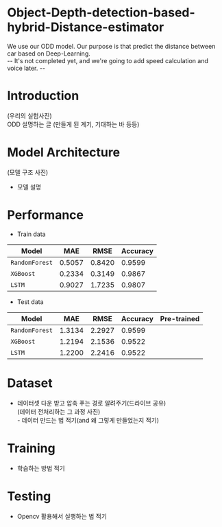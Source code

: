 # Object-Depth-detection-based-hybrid-Distance-estimator
We use our ODD model. Our purpose is that predict the distance between car based on Deep-Learning.  
-- It's not completed yet, and we're going to add speed calculation and voice later. --  


# Introduction
(우리의 실험사진)  
ODD 설명하는 글 (만들게 된 계기, 기대하는 바 등등)  
  
# Model Architecture
(모델 구조 사진)    
- 모델 설명  

# Performance
- Train data  

| Model | MAE | RMSE | Accuracy |
| ------------- | ------------- | ------------- | ------------- |
| `RandomForest` | 0.5057 | 0.8420 | 0.9599 |
| `XGBoost` | 0.2334 | 0.3149 | 0.9867 |  
| `LSTM` | 0.9027 | 1.7235 | 0.9807 |  
  
- Test data

| Model | MAE | RMSE | Accuracy | Pre-trained |
| ------------- | ------------- | ------------- | ------------- | ------------- |
| `RandomForest` | 1.3134 | 2.2927 | 0.9599 | |
| `XGBoost` | 1.2194 | 2.1536 | 0.9522 | |
| `LSTM` | 1.2200 | 2.2416 | 0.9522 | |

# Dataset
- 데이터셋 다운 받고 압축 푸는 경로 알려주기(드라이브 공유)  
(데이터 전처리하는 그 과정 사진)  
­- 데이터 만드는 법 적기(and 왜 그렇게 만들었는지 적기)  
  
# Training 
- 학습하는 방법 적기  

# Testing
- Opencv 활용해서 실행하는 법 적기  

 
